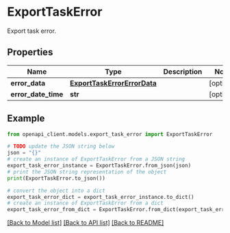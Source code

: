 # ExportTaskError

Export task error.

## Properties

Name | Type | Description | Notes
------------ | ------------- | ------------- | -------------
**error_data** | [**ExportTaskErrorErrorData**](ExportTaskErrorErrorData.md) |  | [optional] 
**error_date_time** | **str** |  | [optional] 

## Example

```python
from openapi_client.models.export_task_error import ExportTaskError

# TODO update the JSON string below
json = "{}"
# create an instance of ExportTaskError from a JSON string
export_task_error_instance = ExportTaskError.from_json(json)
# print the JSON string representation of the object
print(ExportTaskError.to_json())

# convert the object into a dict
export_task_error_dict = export_task_error_instance.to_dict()
# create an instance of ExportTaskError from a dict
export_task_error_from_dict = ExportTaskError.from_dict(export_task_error_dict)
```
[[Back to Model list]](../README.md#documentation-for-models) [[Back to API list]](../README.md#documentation-for-api-endpoints) [[Back to README]](../README.md)


